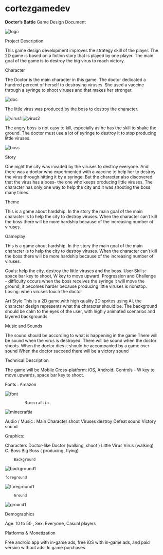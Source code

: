 # cortezgamedev


 **Doctor’s Battle**
Game Design Document


![logo](https://user-images.githubusercontent.com/73153949/96556514-1e8a3580-12ca-11eb-8600-263b64bcba90.png)

Project Description

This game design development improves the strategy skill of the player. The 2D game is based on a fiction story that is played by one player. The main goal of the game is to destroy the big virus to reach victory.

Character

The Doctor is the main character in this game. The doctor dedicated a hundred percent of herself to destroying viruses. She used a vaccine through a syringe to shoot viruses and that makes her stronger.

![doc](https://user-images.githubusercontent.com/73153949/96557466-5cd42480-12cb-11eb-9b19-1688fe4f8f8c.png)

The little virus was produced by the boss to destroy the character.

![virus1](https://user-images.githubusercontent.com/73153949/96557521-6d849a80-12cb-11eb-963d-f668a1784a96.png)
![virus2](https://user-images.githubusercontent.com/73153949/96557544-74aba880-12cb-11eb-932e-540c14da21de.png)


The angry boss is not easy to kill, especially as he has the skill to shake the ground. The doctor must use a lot of syringe to destroy it to stop producing little viruses.

![boss](https://user-images.githubusercontent.com/73153949/96557575-7f663d80-12cb-11eb-8b3f-361d035cd4d1.png)


Story
   
One night the city was invaded by the viruses to destroy everyone. And there was a doctor who experimented with a vaccine to help her to destroy the virus through hitting it by a syringe. But the character also discovered that the virus has a boss- the one who keeps producing little viruses.  The character has only one way to help the city and it was shooting the boss many times.


Theme

This is a game about hardship. In the story the main goal of the main character is to help the city to destroy viruses. When the character can’t kill the boss there will be more hardship because of the increasing number of viruses.

Gameplay

This is a game about hardship. In the story the main goal of the main character is to help the city to destroy viruses. When the character can’t kill the boss there will be more hardship because of the increasing number of viruses.


Goals: help the city, destroy the little viruses and the boss.
User Skills: space bar key to shoot, W key to move upward.
Progression and Challenge - difficulty occurs when the boss receives the syringe it will move the ground, it becomes harder because producing little viruses is nonstop.		
Losing: when viruses touch the doctor


Art Style 
This is a 2D game,with high quality 2D sprites using AI, the character design represents what the character should be. The background should be calm to the eyes of the user, with highly animated scenarios and layered backgrounds


Music and Sounds					
 							
The sound should be according to what is happening in the game
There will be sound when the virus is destroyed. 
There will be sound when the doctor shoots.
When the doctor dies it should be accompanied by a game over sound
When the doctor succeed there will be a victory sound


Technical Description	
 							
The game will be Mobile Cross-platform: iOS, Android.
Controls -  W key to move upwards,  space bar key to shoot.

Fonts  :  Amazon 

![font](https://user-images.githubusercontent.com/73153949/96556838-8b053480-12ca-11eb-93f5-cb2b33680c98.png)
    
             Minecraftia

![minecraftia](https://user-images.githubusercontent.com/73153949/96556925-a7a16c80-12ca-11eb-87dc-9c697639aadf.png)


Audio / Music : Main Character shoot
		     Viruses destroy
			     Defeat sound
			     Victory sound

Graphics: 
	
Characters
Doctor-like
Doctor (walking, shoot )
Little Virus
Virus (walking)
		     C. Boss
Big Boss ( producing, flying)


        Background

![background1](https://user-images.githubusercontent.com/73153949/96557318-2696a500-12cb-11eb-95f9-e2c1c45213f2.png)


	foreground

![foreground1](https://user-images.githubusercontent.com/73153949/96557352-30b8a380-12cb-11eb-964d-6dd7212b6d88.png)


        Ground

![ground1](https://user-images.githubusercontent.com/73153949/96557364-36ae8480-12cb-11eb-885b-efe3ab7e5a40.png)


Demographics 
		
Age: 10 to 50 , Sex: Everyone, Casual players 

 										
Platforms & Monetization

 Free android app with in-game ads, free iOS with in-game ads, and paid version without ads. In game purchases. 
 					






